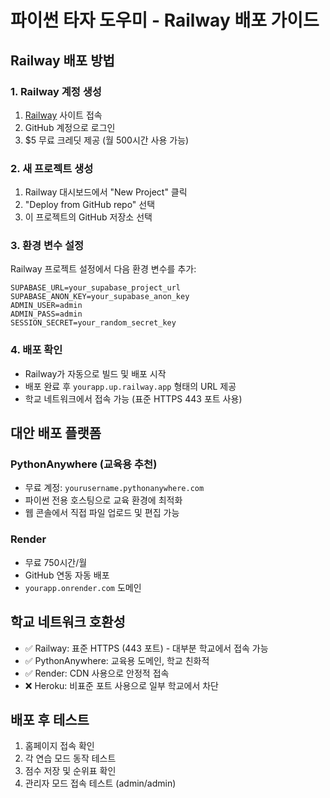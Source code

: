 # 파이썬 타자 도우미 - Railway 배포 가이드

## Railway 배포 방법

### 1. Railway 계정 생성
1. [Railway](https://railway.app/) 사이트 접속
2. GitHub 계정으로 로그인
3. $5 무료 크레딧 제공 (월 500시간 사용 가능)

### 2. 새 프로젝트 생성
1. Railway 대시보드에서 "New Project" 클릭
2. "Deploy from GitHub repo" 선택
3. 이 프로젝트의 GitHub 저장소 선택

### 3. 환경 변수 설정
Railway 프로젝트 설정에서 다음 환경 변수를 추가:

```
SUPABASE_URL=your_supabase_project_url
SUPABASE_ANON_KEY=your_supabase_anon_key
ADMIN_USER=admin
ADMIN_PASS=admin
SESSION_SECRET=your_random_secret_key
```

### 4. 배포 확인
- Railway가 자동으로 빌드 및 배포 시작
- 배포 완료 후 `yourapp.up.railway.app` 형태의 URL 제공
- 학교 네트워크에서 접속 가능 (표준 HTTPS 443 포트 사용)

## 대안 배포 플랫폼

### PythonAnywhere (교육용 추천)
- 무료 계정: `yourusername.pythonanywhere.com`
- 파이썬 전용 호스팅으로 교육 환경에 최적화
- 웹 콘솔에서 직접 파일 업로드 및 편집 가능

### Render
- 무료 750시간/월
- GitHub 연동 자동 배포
- `yourapp.onrender.com` 도메인

## 학교 네트워크 호환성
- ✅ Railway: 표준 HTTPS (443 포트) - 대부분 학교에서 접속 가능
- ✅ PythonAnywhere: 교육용 도메인, 학교 친화적
- ✅ Render: CDN 사용으로 안정적 접속
- ❌ Heroku: 비표준 포트 사용으로 일부 학교에서 차단

## 배포 후 테스트
1. 홈페이지 접속 확인
2. 각 연습 모드 동작 테스트
3. 점수 저장 및 순위표 확인
4. 관리자 모드 접속 테스트 (admin/admin)